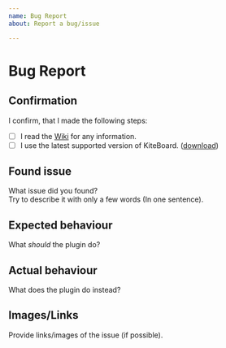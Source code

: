 ```yaml
---
name: Bug Report
about: Report a bug/issue

---
```


<!-- Those are default links that are used in the template below -->
<!-- DON'T TOUCH THEM -->
[Wiki]: https://github.com/Niall7459/KiteBoard-Documentation/wiki
[download]: https://www.spigotmc.org/resources/13694/

# Bug Report

## Confirmation
I confirm, that I made the following steps:

<!-- Replace the [ ] with [X] to "check" them -->
- [ ] I read the [Wiki] for any information.
- [ ] I use the latest supported version of KiteBoard. ([download])

## Found issue
What issue did you found?  
Try to describe it with only a few words (In one sentence).


## Expected behaviour
What *should* the plugin do?


## Actual behaviour
What does the plugin do instead?


## Images/Links
Provide links/images of the issue (if possible).

<!-- Link: [Text](link) -->
<!-- Image: ![text](image-link) -->
<!-- You can also copy the image to your clipboard and Ctrl + V it here! -->
